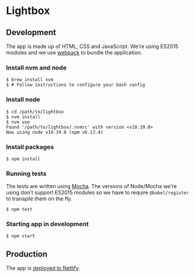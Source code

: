 # Lightbox

## Development

The app is made up of HTML, CSS and JavaScript. We're using ES2015 modules and we use [webpack](https://webpack.js.org) to bundle the application.

### Install nvm and node

```
$ brew install nvm
$ # Follow instructions to configure your bash config
```

### Install node

```
$ cd /path/to/lightbox
$ nvm install
$ nvm use
Found '/path/to/lightbox/.nvmrc' with version <v10.19.0>
Now using node v10.19.0 (npm v6.13.4)
```

### Install packages

```
$ npm install
```

### Running tests

The tests are written using [Mocha](https://mochajs.org/). The versions of Node/Mocha we're using don't support ES2015 modules so we have to require `@babel/register` to transpile them on the fly.

```
$ npm test
```

### Starting app in development

```
$ npm start
```

## Production

The app is [deployed to Netlify](https://luox.netlify.app/).
